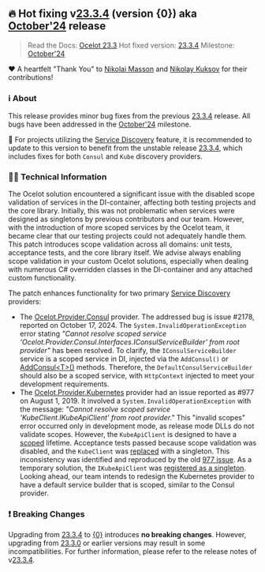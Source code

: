 ## :fire: Hot fixing v[23.3.4](https://github.com/ThreeMammals/Ocelot/releases/tag/23.3.4) (version {0}) aka [October'24](https://github.com/ThreeMammals/Ocelot/milestone/7) release
> Read the Docs: [Ocelot 23.3](https://ocelot.readthedocs.io/en/{0}/)
> Hot fixed version: [23.3.4](https://github.com/ThreeMammals/Ocelot/releases/tag/23.3.4)
> Milestone: [October'24](https://github.com/ThreeMammals/Ocelot/milestone/7)

:heart: A heartfelt "Thank You" to [Nikolai Masson](https://github.com/Niksson) and [Nikolay Kuksov](https://github.com/kick2nick) for their contributions!

### :information_source: About
This release provides minor bug fixes from the previous [23.3.4](https://github.com/ThreeMammals/Ocelot/releases/tag/23.3.4) release. All bugs have been addressed in the [October'24](https://github.com/ThreeMammals/Ocelot/milestone/7) milestone.

:notebook: For projects utilizing the [Service Discovery](https://ocelot.readthedocs.io/en/latest/features/servicediscovery.html) feature, it is recommended to update to this version to benefit from the unstable release [23.3.4](https://github.com/ThreeMammals/Ocelot/releases/tag/23.3.4), which includes fixes for both `Consul` and `Kube` discovery providers.

### :technologist: Technical Information
The Ocelot solution encountered a significant issue with the disabled scope validation of services in the DI-container, affecting both testing projects and the core library. Initially, this was not problematic when services were designed as singletons by previous contributors and our team. However, with the introduction of more scoped services by the Ocelot team, it became clear that our testing projects could not adequately handle them.
This patch introduces scope validation across all domains: unit tests, acceptance tests, and the core library itself. We advise always enabling scope validation in your custom Ocelot solutions, especially when dealing with numerous C# overridden classes in the DI-container and any attached custom functionality.

The patch enhances functionality for two primary [Service Discovery](https://github.com/ThreeMammals/Ocelot/blob/main/docs/features/servicediscovery.rst) providers:
- The [Ocelot.Provider.Consul](https://www.nuget.org/packages/Ocelot.Provider.Consul) provider. The addressed bug is issue #2178, reported on October 17, 2024.
  The `System.InvalidOperationException` error stating _"Cannot resolve scoped service 'Ocelot.Provider.Consul.Interfaces.IConsulServiceBuilder' from root provider"_ has been resolved.
  To clarify, the `IConsulServiceBuilder` service is a scoped service in DI, injected via the `AddConsul()` or [AddConsul&lt;T&gt;()](https://github.com/ThreeMammals/Ocelot/blob/main/docs/features/servicediscovery.rst#addconsult-method) methods. Therefore, the `DefaultConsulServiceBuilder` should also be a scoped service, with `HttpContext` injected to meet your development requirements.
- The [Ocelot.Provider.Kubernetes](https://www.nuget.org/packages/Ocelot.Provider.Kubernetes) provider had an issue reported as #977 on August 1, 2019.
  It involved a `System.InvalidOperationException` with the message: _"Cannot resolve scoped service 'KubeClient.IKubeApiClient' from root provider."_ This "invalid scopes" error occurred only in development mode, as release mode DLLs do not validate scopes. However, the `KubeApiClient` is designed to have a [scoped](https://github.com/tintoy/dotnet-kube-client/blob/84b055c885a2afe00781559ea400c0bd8cdfce6d/src/KubeClient.Extensions.DependencyInjection/ClientRegistrationExtensions.cs#L42-L43) lifetime. Acceptance tests passed because scope validation was disabled, and the `KubeClient` was [replaced](https://github.com/ThreeMammals/Ocelot/blob/414f63439d32ed9a3c09a77c86f035ed9c34aa56/test/Ocelot.AcceptanceTests/ServiceDiscovery/KubernetesServiceDiscoveryTests.cs#L315) with a singleton. This inconsistency was identified and reproduced by the old [977 issue](https://github.com/ThreeMammals/Ocelot/issues/977). As a temporary solution, the `IKubeApiClient` was [registered as a singleton](https://github.com/ThreeMammals/Ocelot/blob/e4bc9ff59d9defc385996a09be85fbb845e06af9/src/Ocelot.Provider.Kubernetes/OcelotBuilderExtensions.cs#L16).
  Looking ahead, our team intends to redesign the Kubernetes provider to have a default service builder that is scoped, similar to the Consul provider.

### :exclamation: Breaking Changes
Upgrading from [23.3.4](https://github.com/ThreeMammals/Ocelot/releases/tag/23.3.4) to [{0}](https://github.com/ThreeMammals/Ocelot/releases/tag/{0}) introduces **no breaking changes**. However, upgrading from [23.3.0](https://github.com/ThreeMammals/Ocelot/releases/tag/23.3.0) or earlier versions may result in some incompatibilities. For further information, please refer to the release notes of v[23.3.4](https://github.com/ThreeMammals/Ocelot/releases/tag/23.3.4).
